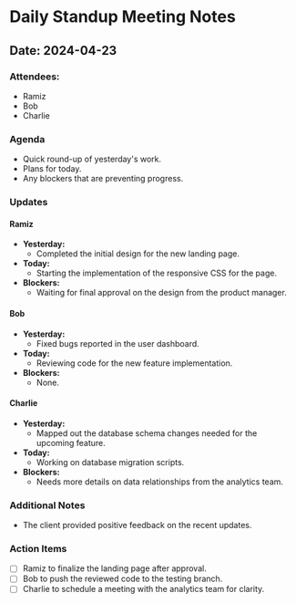 # Daily Standup Meeting Notes

## Date: 2024-04-23

### Attendees:
- Ramiz
- Bob
- Charlie

### Agenda
- Quick round-up of yesterday's work.
- Plans for today.
- Any blockers that are preventing progress.

### Updates
#### Ramiz
- **Yesterday:**
  - Completed the initial design for the new landing page.
- **Today:**
  - Starting the implementation of the responsive CSS for the page.
- **Blockers:**
  - Waiting for final approval on the design from the product manager.

#### Bob
- **Yesterday:**
  - Fixed bugs reported in the user dashboard.
- **Today:**
  - Reviewing code for the new feature implementation.
- **Blockers:**
  - None.

#### Charlie
- **Yesterday:**
  - Mapped out the database schema changes needed for the upcoming feature.
- **Today:**
  - Working on database migration scripts.
- **Blockers:**
  - Needs more details on data relationships from the analytics team.

### Additional Notes
- The client provided positive feedback on the recent updates.

### Action Items
- [ ] Ramiz to finalize the landing page after approval.
- [ ] Bob to push the reviewed code to the testing branch.
- [ ] Charlie to schedule a meeting with the analytics team for clarity.
